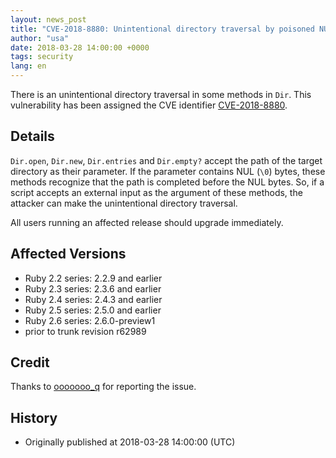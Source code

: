 ```yaml
---
layout: news_post
title: "CVE-2018-8880: Unintentional directory traversal by poisoned NUL byte in Dir"
author: "usa"
date: 2018-03-28 14:00:00 +0000
tags: security
lang: en
---
```


There is an unintentional directory traversal in some methods in `Dir`.
This vulnerability has been assigned the CVE identifier [CVE-2018-8880](http://cve.mitre.org/cgi-bin/cvename.cgi?name=CVE-2018-8880).

## Details

`Dir.open`, `Dir.new`, `Dir.entries` and `Dir.empty?` accept the path of the target directory as their parameter.
If the parameter contains NUL (`\0`) bytes, these methods recognize that the path is completed before the NUL bytes.
So, if a script accepts an external input as the argument of these methods, the attacker can make the unintentional directory traversal.

All users running an affected release should upgrade immediately.

## Affected Versions

* Ruby 2.2 series: 2.2.9 and earlier
* Ruby 2.3 series: 2.3.6 and earlier
* Ruby 2.4 series: 2.4.3 and earlier
* Ruby 2.5 series: 2.5.0 and earlier
* Ruby 2.6 series: 2.6.0-preview1
* prior to trunk revision r62989

## Credit

Thanks to [ooooooo_q](https://hackerone.com/ooooooo_q) for reporting the issue.

## History

* Originally published at 2018-03-28 14:00:00 (UTC)
